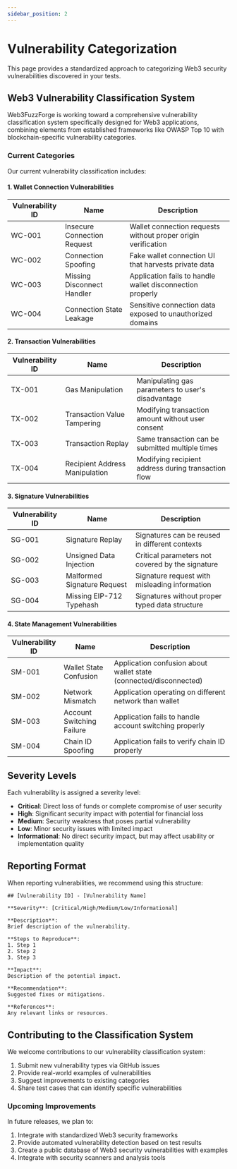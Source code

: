 ```yaml
---
sidebar_position: 2
---
```


# Vulnerability Categorization

This page provides a standardized approach to categorizing Web3 security vulnerabilities discovered in your tests.

## Web3 Vulnerability Classification System

Web3FuzzForge is working toward a comprehensive vulnerability classification system specifically designed for Web3 applications, combining elements from established frameworks like OWASP Top 10 with blockchain-specific vulnerability categories.

### Current Categories

Our current vulnerability classification includes:

#### 1. Wallet Connection Vulnerabilities

| Vulnerability ID | Name                        | Description                                                   |
| ---------------- | --------------------------- | ------------------------------------------------------------- |
| WC-001           | Insecure Connection Request | Wallet connection requests without proper origin verification |
| WC-002           | Connection Spoofing         | Fake wallet connection UI that harvests private data          |
| WC-003           | Missing Disconnect Handler  | Application fails to handle wallet disconnection properly     |
| WC-004           | Connection State Leakage    | Sensitive connection data exposed to unauthorized domains     |

#### 2. Transaction Vulnerabilities

| Vulnerability ID | Name                           | Description                                         |
| ---------------- | ------------------------------ | --------------------------------------------------- |
| TX-001           | Gas Manipulation               | Manipulating gas parameters to user's disadvantage  |
| TX-002           | Transaction Value Tampering    | Modifying transaction amount without user consent   |
| TX-003           | Transaction Replay             | Same transaction can be submitted multiple times    |
| TX-004           | Recipient Address Manipulation | Modifying recipient address during transaction flow |

#### 3. Signature Vulnerabilities

| Vulnerability ID | Name                        | Description                                      |
| ---------------- | --------------------------- | ------------------------------------------------ |
| SG-001           | Signature Replay            | Signatures can be reused in different contexts   |
| SG-002           | Unsigned Data Injection     | Critical parameters not covered by the signature |
| SG-003           | Malformed Signature Request | Signature request with misleading information    |
| SG-004           | Missing EIP-712 Typehash    | Signatures without proper typed data structure   |

#### 4. State Management Vulnerabilities

| Vulnerability ID | Name                      | Description                                                       |
| ---------------- | ------------------------- | ----------------------------------------------------------------- |
| SM-001           | Wallet State Confusion    | Application confusion about wallet state (connected/disconnected) |
| SM-002           | Network Mismatch          | Application operating on different network than wallet            |
| SM-003           | Account Switching Failure | Application fails to handle account switching properly            |
| SM-004           | Chain ID Spoofing         | Application fails to verify chain ID properly                     |

## Severity Levels

Each vulnerability is assigned a severity level:

- **Critical**: Direct loss of funds or complete compromise of user security
- **High**: Significant security impact with potential for financial loss
- **Medium**: Security weakness that poses partial vulnerability
- **Low**: Minor security issues with limited impact
- **Informational**: No direct security impact, but may affect usability or implementation quality

## Reporting Format

When reporting vulnerabilities, we recommend using this structure:

```
## [Vulnerability ID] - [Vulnerability Name]

**Severity**: [Critical/High/Medium/Low/Informational]

**Description**:
Brief description of the vulnerability.

**Steps to Reproduce**:
1. Step 1
2. Step 2
3. Step 3

**Impact**:
Description of the potential impact.

**Recommendation**:
Suggested fixes or mitigations.

**References**:
Any relevant links or resources.
```

## Contributing to the Classification System

We welcome contributions to our vulnerability classification system:

1. Submit new vulnerability types via GitHub issues
2. Provide real-world examples of vulnerabilities
3. Suggest improvements to existing categories
4. Share test cases that can identify specific vulnerabilities

### Upcoming Improvements

In future releases, we plan to:

1. Integrate with standardized Web3 security frameworks
2. Provide automated vulnerability detection based on test results
3. Create a public database of Web3 security vulnerabilities with examples
4. Integrate with security scanners and analysis tools
